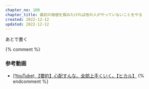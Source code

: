 ```yaml
---
chapter_no: 100
chapter_title: 最初の価値を掴みたければ他の人がやっていないことをやる
created: 2022-12-12
updated: 2022-12-12
---
```

あとで書く

{% comment %}
### 参考動画
- [(YouTube) 【要約】心配すんな。全部上手くいく。【ヒカル】](https://www.youtube.com/watch?v=khsPp0SJgdw)
{% endcomment %}
